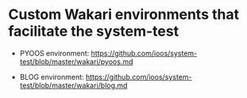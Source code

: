 # Custom Wakari environments that facilitate the system-test

* PYOOS environment:  https://github.com/ioos/system-test/blob/master/wakari/pyoos.md

* BLOG environment: https://github.com/ioos/system-test/blob/master/wakari/blog.md
